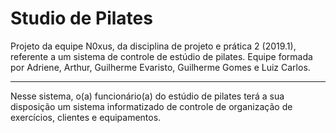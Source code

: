 # Studio de Pilates

Projeto da equipe N0xus, da disciplina de projeto e prática 2 (2019.1), referente a um sistema de controle de estúdio de pilates. Equipe formada por Adriene, Arthur, Guilherme Evaristo, Guilherme Gomes e Luiz Carlos.

***

Nesse sistema, o(a) funcionário(a) do estúdio de pilates terá a sua disposição um sistema informatizado de controle de organização de exercícios, clientes e equipamentos.
